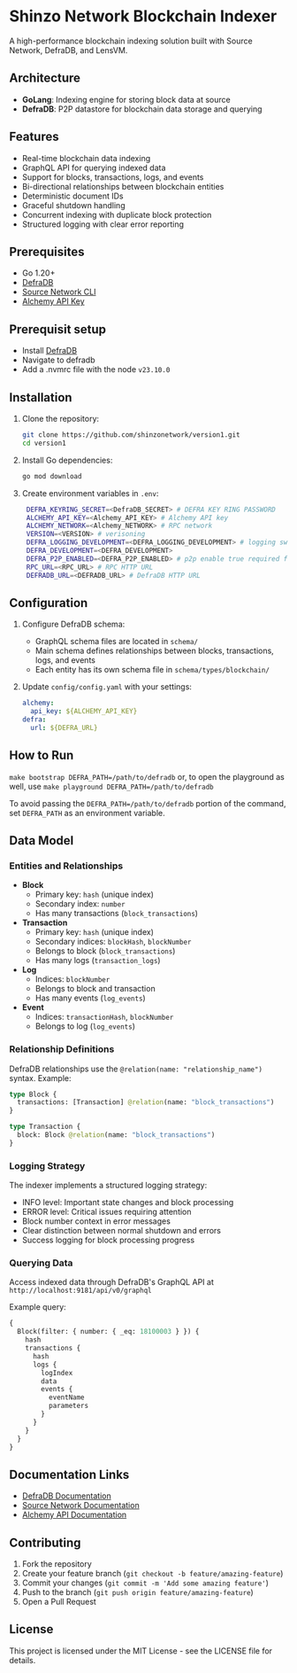 # Shinzo Network Blockchain Indexer

A high-performance blockchain indexing solution built with Source Network, DefraDB, and LensVM.

## Architecture

- **GoLang**: Indexing engine for storing block data at source
- **DefraDB**: P2P datastore for blockchain data storage and querying

## Features

- Real-time blockchain data indexing
- GraphQL API for querying indexed data
- Support for blocks, transactions, logs, and events
- Bi-directional relationships between blockchain entities
- Deterministic document IDs
- Graceful shutdown handling
- Concurrent indexing with duplicate block protection
- Structured logging with clear error reporting

## Prerequisites

- Go 1.20+
- [DefraDB](https://github.com/sourcenetwork/defradb)
- [Source Network CLI](https://docs.sourcenetwork.io/cli)
- [Alchemy API Key](https://www.alchemy.com/docs)

## Prerequisit setup

- Install [DefraDB](https://github.com/sourcenetwork/defradb)
- Navigate to defradb
- Add a .nvmrc file with the node `v23.10.0`

## Installation

1. Clone the repository:
   ```bash
   git clone https://github.com/shinzonetwork/version1.git
   cd version1
   ```

2. Install Go dependencies:
   ```bash
   go mod download
   ```

3. Create environment variables in `.env`:
   ```bash
    DEFRA_KEYRING_SECRET=<DefraDB_SECRET> # DEFRA KEY RING PASSWORD
    ALCHEMY_API_KEY=<Alchemy_API_KEY> # Alchemy API key
    ALCHEMY_NETWORK=<Alchemy_NETWORK> # RPC network 
    VERSION=<VERSION> # verisoning 
    DEFRA_LOGGING_DEVELOPMENT=<DEFRA_LOGGING_DEVELOPMENT> # logging switch
    DEFRA_DEVELOPMENT=<DEFRA_DEVELOPMENT>
    DEFRA_P2P_ENABLED=<DEFRA_P2P_ENABLED> # p2p enable true required for prod
    RPC_URL=<RPC_URL> # RPC HTTP URL
    DEFRADB_URL=<DEFRADB_URL> # DefraDB HTTP URL
   ```

## Configuration

1. Configure DefraDB schema:
   - GraphQL schema files are located in `schema/`
   - Main schema defines relationships between blocks, transactions, logs, and events
   - Each entity has its own schema file in `schema/types/blockchain/`

2. Update `config/config.yaml` with your settings:
   ```yaml
   alchemy:
     api_key: ${ALCHEMY_API_KEY}
   defra:
     url: ${DEFRA_URL}
   ```

## How to Run

`make bootstrap DEFRA_PATH=/path/to/defradb`
or, to open the playground as well, use
`make playground DEFRA_PATH=/path/to/defradb`

To avoid passing the `DEFRA_PATH=/path/to/defradb` portion of the command, set `DEFRA_PATH` as an environment variable.

## Data Model

### Entities and Relationships
- **Block**
  - Primary key: `hash` (unique index)
  - Secondary index: `number`
  - Has many transactions (`block_transactions`)
- **Transaction**
  - Primary key: `hash` (unique index)
  - Secondary indices: `blockHash`, `blockNumber`
  - Belongs to block (`block_transactions`)
  - Has many logs (`transaction_logs`)
- **Log**
  - Indices: `blockNumber`
  - Belongs to block and transaction
  - Has many events (`log_events`)
- **Event**
  - Indices: `transactionHash`, `blockNumber`
  - Belongs to log (`log_events`)

### Relationship Definitions

DefraDB relationships use the `@relation(name: "relationship_name")` syntax. Example:

```graphql
type Block {
  transactions: [Transaction] @relation(name: "block_transactions")
}

type Transaction {
  block: Block @relation(name: "block_transactions")
}
```

### Logging Strategy

The indexer implements a structured logging strategy:
- INFO level: Important state changes and block processing
- ERROR level: Critical issues requiring attention
- Block number context in error messages
- Clear distinction between normal shutdown and errors
- Success logging for block processing progress

### Querying Data

Access indexed data through DefraDB's GraphQL API at `http://localhost:9181/api/v0/graphql`

Example query:
```graphql
{
  Block(filter: { number: { _eq: 18100003 } }) {
    hash
    transactions {
      hash
      logs {
        logIndex
        data
        events {
          eventName
          parameters
        }
      }
    }
  }
}
```

## Documentation Links

- [DefraDB Documentation](https://github.com/sourcenetwork/defradb)
- [Source Network Documentation](https://docs.sourcenetwork.io)
- [Alchemy API Documentation](https://docs.alchemy.com/reference/api-overview)

## Contributing

1. Fork the repository
2. Create your feature branch (`git checkout -b feature/amazing-feature`)
3. Commit your changes (`git commit -m 'Add some amazing feature'`)
4. Push to the branch (`git push origin feature/amazing-feature`)
5. Open a Pull Request

## License

This project is licensed under the MIT License - see the LICENSE file for details.
